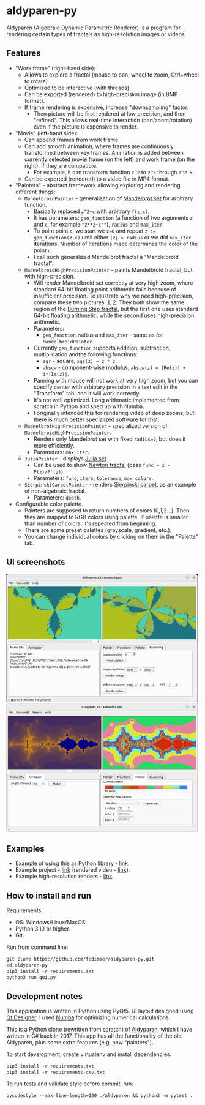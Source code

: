 # aldyparen-py

Aldyparen (Algebraic Dynamic Parametric Renderer) is a program for rendering certain types of fractals
as high-resolution images or videos.

## Features

* "Work frame" (right-hand side):
    * Allows to explore a fractal (mouse to pan, wheel to zoom, Ctrl+wheel to rotate).
    * Optimized to be interactive (with threads).
    * Can be exported (rendered) to high-precision image (in BMP format).
    * If frame rendering is expensive, increase "downsampling" factor.
        * Then picture will be first
          rendered at low precision, and then "refined". This allows real-time interaction
          (pan/zoom/rotation) even if the picture is expensive to render.
* "Movie" (left-hand side):
    * Can append frames from work frame.
    * Can add smooth animation, where frames are continuously transformed
      between key frames.
      Animation is added between currently selected movie frame (on the left)
      and work frame (on the right), if they are compatible.
        * For example, it can transform function `z^2` to `z^3` through `z^2.5`.
    * Can be exported (rendered) to a video file in MP4 format.
* "Painters" - abstract framework allowing exploring and rendering different things:
    * `MandelbroidPainter` - generalization of [Mandelbrot set](https://en.wikipedia.org/wiki/Mandelbrot_set) for
      arbitrary function.
        * Basically replaced `z^2+c` with arbitrary `f(z,c)`.
        * It has parameters: `gen_function` (a function of two arguments `z` and `c`, for example `"z**2+c""`),
            `radius` and `max_iter`.
        * To paint point `c`, we start we `z=0` and repeat `z := gen_function(z,c)` until either `|z| > radius` or
            we did `max_iter` iterations. Number of iterations made determines the color of the point `c`.
        * I call such generalized Mandelbrot fractal a "Mandelbroid fractal".
    * `MadnelbroidHighPrecisionPainter` - paints Mandelbroid fractal, but with high-precision.
        * Will render Mandelbroid set correctly at very high zoom, where standard 64-bit floating point arithmetic
          fails because of insufficient precision. To illustrate why we need high-precision, compare these two pictures: 
          [1](https://photos.app.goo.gl/T1M72irowzJn4Nqd6), [2](https://photos.app.goo.gl/ZtiAdVYQJ4W1MfzU7).
          They both show the same region of the [Burning Ship fractal](https://en.wikipedia.org/wiki/Burning_Ship_fractal),
          but the first one uses standard 64-bit floating arithmetic, while the second uses high-precision arithmetic.
        * Parameters:
            * `gen_function`,`radius` and `max_iter` - same as for `MandelbroidPainter`.
        * Currently `gen_function` supports addition, subtraction, multiplication andthe following functions:
            * `sqr` - square, `sqr(z) = z * z`.
            * `abscw` - component-wise modulus, `abscw(z) = |Re(z)| + i*|Im(z)|`.
        * Panning with mouse will not work at very high zoom, but you can specify center with arbitrary precision in a
          text edit in the "Transform" tab, and it will work correctly.
        * It's not well optimized. Long arithmetic implemented from scratch in Python and
          sped up with Numba.
        * I originally intended this for rendering video of deep zooms,
          but there is much better specialized software for that. 
    * `MadnelbrotHighPrecisionPainter` - specialized version of `MadnelbroidHighPrecisionPainter`.
        * Renders only Mandelbrot set with fixed `radius=2`, but does it more efficiently.
        * Parameters: `max_iter`.
    * `JuliaPainter` - displays [Julia set](https://en.wikipedia.org/wiki/Julia_set).
        * Can be used to show [Newton fractal](https://en.wikipedia.org/wiki/Newton_fractal)
          (pass `func = z - P(z)/P'(z)`).
        * Parameters: `func`, `iters`, `tolerance`, `max_colors`.
    * `SierpinskiCarpetPainter` - renders [Sierpinski carpet](https://en.wikipedia.org/wiki/Sierpi%C5%84ski_carpet),
      as an example of non-algebraic fractal.
        * Parameters: `depth`.
* Configurable color palette.
    * Painters are supposed to return numbers of colors (0,1,2...). Then they are mapped
      to RGB colors using palette. If palette is smaller than number of colors, it's
      repeated from beginning.
    * There are some preset palettes (grayscale, gradient, etc.).
    * You can change individual colors by clicking on them in the "Palette" tab.

## UI screenshots

<img src="examples/screenshot1.jpg" width="500"/>
<img src="examples/screenshot2.png" width="500"/>

## Examples

* Example of using this as Python library - [link](examples/example.ipynb).
* Example project - [link](examples/example_project_1.json) (rendered video - [link](https://www.youtube.com/watch?v=fsI0lQ-PMnI)).
* Example high-resolution renders - [link](https://photos.app.goo.gl/TRyUn9QRy7kJ1sYP8).

## How to install and run

Requirements:
* OS: Windows/Linux/MacOS.
* Python 3.10 or higher.
* Git.

Run from command line:
```
git clone https://github.com/fedimser/aldyparen-py.git
cd aldyparen-py
pip3 install -r requirements.txt
python3 run_gui.py
```

## Development notes

This application is written in Python using PyQt5.
UI layout designed using [Qt Designer](https://doc.qt.io/qt-6/qtdesigner-manual.html).
I used [Numba](https://numba.pydata.org/) for optimizing numerical calculations.

This is a Python clone (rewritten from scratch) of [Aldyparen](https://github.com/fedimser/Aldyparen),
which I have written in C# back in 2017.
This app has all the functionality of the old Aldyparen, plus some extra features (e.g. new "painters").

To start development, create virtualenv and install dependencies:
```
pip3 install -r requirements.txt
pip3 install -r requirements-dev.txt
```

To run tests and validate style before commit, run:
```
pycodestyle --max-line-length=120 ./aldyparen && python3 -m pytest .
```
